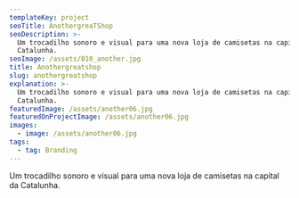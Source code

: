 ```yaml
---
templateKey: project
seoTitle: AnothergreaTShop
seoDescription: >-
  Um trocadilho sonoro e visual para uma nova loja de camisetas na capital da
  Catalunha.
seoImage: /assets/010_another.jpg
title: Anothergreatshop
slug: anothergreatshop
explanation: >-
  Um trocadilho sonoro e visual para uma nova loja de camisetas na capital da
  Catalunha.
featuredImage: /assets/another06.jpg
featuredOnProjectImage: /assets/another06.jpg
images:
  - image: /assets/another06.jpg
tags:
  - tag: Branding
---
```

Um trocadilho sonoro e visual para uma nova loja de camisetas na capital da Catalunha.
